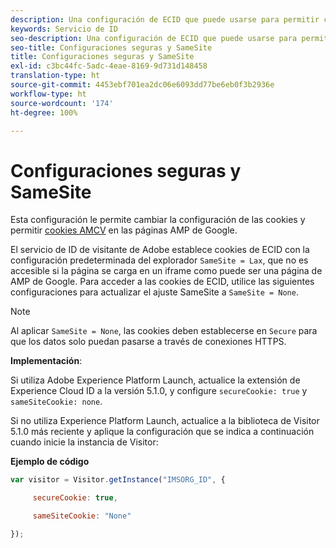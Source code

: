 ```yaml
---
description: Una configuración de ECID que puede usarse para permitir cookies AMCV en páginas de AMP de Google.
keywords: Servicio de ID
seo-description: Una configuración de ECID que puede usarse para permitir cookies AMCV en páginas de AMP de Google.
seo-title: Configuraciones seguras y SameSite
title: Configuraciones seguras y SameSite
exl-id: c3bc44fc-5adc-4eae-8169-9d731d148458
translation-type: ht
source-git-commit: 4453ebf701ea2dc06e6093dd77be6eb0f3b2936e
workflow-type: ht
source-wordcount: '174'
ht-degree: 100%

---
```


# Configuraciones seguras y SameSite

Esta configuración le permite cambiar la configuración de las cookies y permitir [cookies AMCV](../../introduction/cookies.md) en las páginas AMP de Google.

El servicio de ID de visitante de Adobe establece cookies de ECID con la configuración predeterminada del explorador `SameSite = Lax`, que no es accesible si la página se carga en un iframe como puede ser una página de AMP de Google. Para acceder a las cookies de ECID, utilice las siguientes configuraciones para actualizar el ajuste SameSite a `SameSite = None`.

>[!NOTE]
>
>Al aplicar `SameSite = None`, las cookies deben establecerse en `Secure` para que los datos solo puedan pasarse a través de conexiones HTTPS.

**Implementación**:

Si utiliza Adobe Experience Platform Launch, actualice la extensión de Experience Cloud ID a la versión 5.1.0, y configure `secureCookie: true` y `sameSiteCookie: none`.

Si no utiliza Experience Platform Launch, actualice a la biblioteca de Visitor 5.1.0 más reciente y aplique la configuración que se indica a continuación cuando inicie la instancia de Visitor:

**Ejemplo de código**

```js
var visitor = Visitor.getInstance("IMSORG_ID", {

     secureCookie: true,

     sameSiteCookie: "None"

});
```
